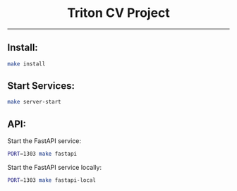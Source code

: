 <div align="center">
<h1>Triton CV Project</h1>
</div>

----

## Install:

```bash
make install
```

## Start Services:

```bash
make server-start
```

## API:

Start the FastAPI service:

```bash
PORT=1303 make fastapi
```

Start the FastAPI service locally:

```bash
PORT=1303 make fastapi-local
```